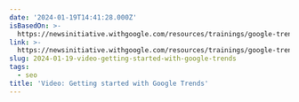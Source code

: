 ```yaml
---
date: '2024-01-19T14:41:28.000Z'
isBasedOn: >-
  https://newsinitiative.withgoogle.com/resources/trainings/google-trends/video-getting-started-with-google-trends/?utm_source=gni_social&utm_medium=gni_twitter&utm_campaign=200&goo.gle_id=736851
link: >-
  https://newsinitiative.withgoogle.com/resources/trainings/google-trends/video-getting-started-with-google-trends/?utm_source=gni_social&utm_medium=gni_twitter&utm_campaign=200&goo.gle_id=736851
slug: 2024-01-19-video-getting-started-with-google-trends
tags:
  - seo
title: 'Video: Getting started with Google Trends'
---
```



